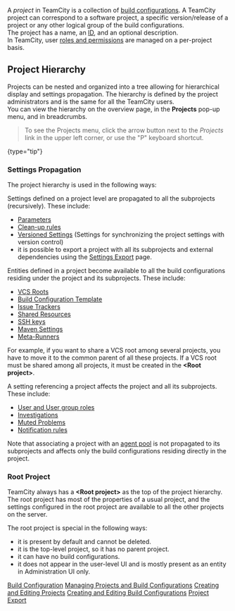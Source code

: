 [//]: # (title: Project)
[//]: # (auxiliary-id: Project)

A _project_ in TeamCity is a collection of [build configurations](build-configuration.md). A TeamCity project can correspond to a software project, a specific version/release of a project or any other logical group of the build configurations.   
The project has a name, an [ID](identifier.md), and an optional description.   
In TeamCity, user [roles and permissions](role-and-permission.md) are managed on a per-project basis.

## Project Hierarchy

Projects can be nested and organized into a tree allowing for hierarchical display and settings propagation. The hierarchy is defined by the project administrators and is the same for all the TeamCity users.   
You can view the hierarchy on the overview page, in the __Projects__ pop-up menu, and in breadcrumbs.

>To see the Projects menu, click the arrow button next to the _Projects_ link in the upper left corner, or use the "P" keyboard shortcut.
>
{type="tip"}

### Settings Propagation

The project hierarchy is used in the following ways:

Settings defined on a project level are propagated to all the subprojects (recursively). These include:
* [Parameters](configuring-build-parameters.md)
* [Clean-up rules](teamcity-data-clean-up.md#Clean-up+Rules)
* [Versioned Settings](storing-project-settings-in-version-control.md) (Settings for synchronizing the project settings with version control) 
* it is possible to export a project with all its subprojects and external dependencies using the [Settings Export](project-export.md) page.

Entities defined in a project become available to all the build configurations residing under the project and its subprojects. These include:
* [VCS Roots](vcs-root.md)
* [Build Configuration Template](build-configuration-template.md)
* [Issue Trackers](integrating-teamcity-with-issue-tracker.md) 
* [Shared Resources](shared-resources.md)
* [SSH keys](ssh-keys-management.md)
* [Maven Settings](maven-server-side-settings.md#User-Level+Settings)
* [Meta-Runners](working-with-meta-runner.md)

For example, if you want to share a VCS root among several projects, you have to move it to the common parent of all these projects. If a VCS root must be shared among all projects, it must be created in the __&lt;Root project&gt;__.

A setting referencing a project affects the project and all its subprojects. These include:
* [User and User group roles](role-and-permission.md)
* [Investigations](investigating-and-muting-build-failures.md)
* [Muted Problems](investigating-and-muting-build-failures.md#Muting+Tests)
* [Notification rules](subscribing-to-notifications.md)

Note that associating a project with an [agent pool](configuring-agent-pools.md) is not propagated to its subprojects and affects only the build configurations residing directly in the project.

### Root Project

TeamCity always has a __&lt;Root project&gt;__ as the top of the project hierarchy. The root project has most of the properties of a usual project, and the settings configured in the root project are available to all the other projects on the server.

The root project is special in the following ways:
* it is present by default and cannot be deleted.
* it is the top-level project, so it has no parent project.
* it can have no build configurations.
* it does not appear in the user-level UI and is mostly present as an entity in Administration UI only.

 <seealso>
        <category ref="concepts">
            <a href="build-configuration.md">Build Configuration</a>
        </category>
        <category ref="admin-guide">
            <a href="managing-projects-and-build-configurations.md">Managing Projects and Build Configurations</a>
            <a href="creating-and-editing-projects.md">Creating and Editing Projects</a>
            <a href="creating-and-editing-build-configurations.md">Creating and Editing Build Configurations</a>
            <a href="project-export.md">Project Export</a>
        </category>
</seealso>